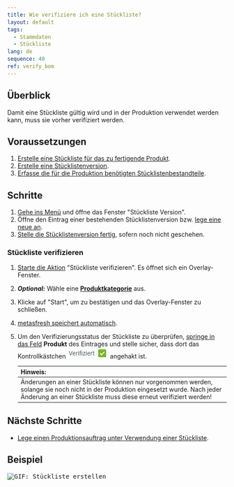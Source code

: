 ```yaml
---
title: Wie verifiziere ich eine Stückliste?
layout: default
tags:
  - Stammdaten
  - Stückliste
lang: de
sequence: 40
ref: verify_bom
---
```


## Überblick
Damit eine Stückliste gültig wird und in der Produktion verwendet werden kann, muss sie vorher verifiziert werden.

## Voraussetzungen
1. [Erstelle eine Stückliste für das zu fertigende Produkt](Stueckliste_erstellen).
1. [Erstelle eine Stücklistenversion](Stuecklistenversion_erstellen).
1. [Erfasse die für die Produktion benötigten Stücklistenbestandteile](Stuecklistenbestandteile_erfassen).

## Schritte
1. [Gehe ins Menü](Menu) und öffne das Fenster "Stückliste Version".
1. Öffne den Eintrag einer bestehenden Stücklistenversion bzw. [lege eine neue an](Stuecklistenversion_erstellen).
1. [Stelle die Stücklistenversion fertig](BelegverarbeitungFertigstellen), sofern noch nicht geschehen.

### Stückliste verifizieren
1. [Starte die Aktion](AktionStarten#aktionsmenue) "Stückliste verifizieren". Es öffnet sich ein Overlay-Fenster.
1. ***Optional:*** Wähle eine [**Produktkategorie**](NeueProduktkategorie) aus.
1. Klicke auf "Start", um zu bestätigen und das Overlay-Fenster zu schließen.
1. [metasfresh speichert automatisch](Speicheranzeige).
1. Um den Verifizierungsstatus der Stückliste zu überprüfen, [springe in das Feld](Springezu) **Produkt** des Eintrages und stelle sicher, dass dort das Kontrollkästchen <kbd><img src="assets/Stueckliste_Produkt_verifiziert.png" alt="Verifiziert='Y'"></kbd> angehakt ist.

    | **Hinweis:** |
    | :--- |
    | Änderungen an einer Stückliste können nur vorgenommen werden, solange sie noch nicht in der Produktion eingesetzt wurde. Nach jeder Änderung an einer Stückliste muss diese erneut verifiziert werden! |

## Nächste Schritte
- [Lege einen Produktionsauftrag unter Verwendung einer Stückliste](NeuerProduktionsauftrag).

## Beispiel
<kbd><img src="assets/Stueckliste_erstellen.gif" alt="GIF: Stückliste erstellen"></kbd>
